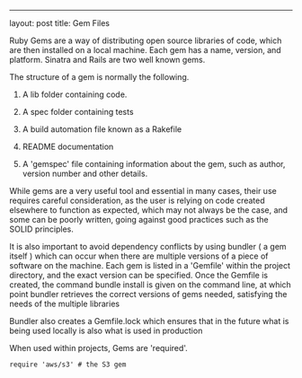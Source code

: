 ---
layout: post
title: Gem Files

Ruby Gems are a way of distributing open source libraries of code, which are then installed on a local machine.  Each gem has a name, version, and platform.  Sinatra and Rails are two well known gems.

The structure of a gem is normally the following.

1) A lib folder containing code.

2) A spec folder containing tests

3) A build automation file known as a Rakefile

4) README documentation

5) A 'gemspec' file containing information about the gem, such as author, version number and other details.

While gems are a very useful tool and essential in many cases, their use requires careful consideration, as the user is relying on code created elsewhere to function as expected, which may not always be the case, and some can be poorly written, going against good practices such as the SOLID principles.

It is also important to avoid dependency conflicts by using bundler ( a gem itself ) which can occur when there are multiple versions of a piece of software on the machine.  Each gem is listed in a 'Gemfile' within the project directory, and the exact version can be specified.  Once the Gemfile is created, the command bundle install is given on the command line, at which point bundler retrieves the correct versions of gems needed, satisfying the needs of the multiple libraries

Bundler also creates a Gemfile.lock which ensures that in the future what is being used locally is also what is used in production

When used within projects, Gems are 'required'. 

```
require 'aws/s3' # the S3 gem
```
